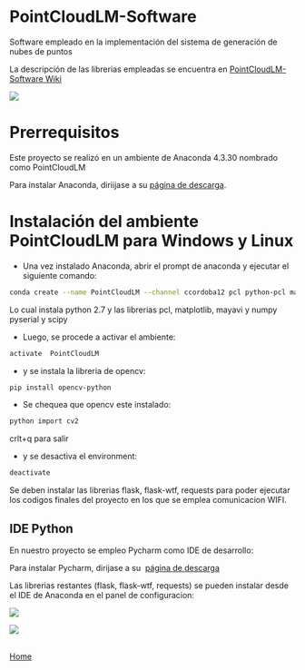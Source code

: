 # PointCloudLM-Software
Software empleado en la implementación del sistema de generación de nubes de puntos

La descripción de las librerias empleadas se encuentra en [PointCloudLM-Software Wiki](https://github.com/Lujano/PointCloudLM-Software/wiki)



![](https://github.com/Lujano/PointCloudLM-Software/blob/master/Install/Install3.png  )


# Prerrequisitos
Este proyecto se realizó en un ambiente de Anaconda 4.3.30  nombrado como PointCloudLM

Para instalar Anaconda, diriijase a su  [página de descarga](https://www.anaconda.com/download/).

# Instalación del ambiente PointCloudLM para Windows y Linux
* Una vez instalado Anaconda, abrir el prompt de anaconda y ejecutar el siguiente comando:
```bash
conda create --name PointCloudLM --channel ccordoba12 pcl python-pcl matplotlib mayavi numpy pyserial scipy
```

Lo cual instala python 2.7 y las librerias pcl, matplotlib, mayavi y numpy pyserial y scipy

* Luego, se procede a activar el ambiente:

```bash
activate  PointCloudLM
```
* y se instala la libreria de opencv:

```bash
pip install opencv-python
```
* Se chequea que opencv este instalado:

```bash
python import cv2
```

crlt+q para salir

* y se desactiva el environment:
```bash
deactivate
```
Se deben instalar las librerias flask, flask-wtf, requests para poder ejecutar los codigos finales del proyecto en los  que se emplea comunicacion WIFI.
## IDE Python

En nuestro proyecto se empleo Pycharm como IDE de desarrollo:

Para instalar Pycharm, dirijase a su  [página de descarga](https://www.jetbrains.com/pycharm/download/)

Las librerias restantes (flask, flask-wtf, requests) se pueden instalar desde el IDE de Anaconda en el panel de configuracion:

![](https://github.com/Lujano/PointCloudLM-Software/blob/master/Install/Install.png)


![](https://github.com/Lujano/PointCloudLM-Software/blob/master/Install/Install2.png)

<br>[Home](https://github.com/Lujano/PointCloudLM/wiki/DISE%C3%91O-E-IMPLEMENTACI%C3%93N-DE-UN-SISTEMA-DE-GENERACI%C3%93N-DE-NUBE-DE-PUNTOS-MEDIANTE-EL-EMPLEO-DE-FUSI%C3%93N-SENSORIAL)<br>

